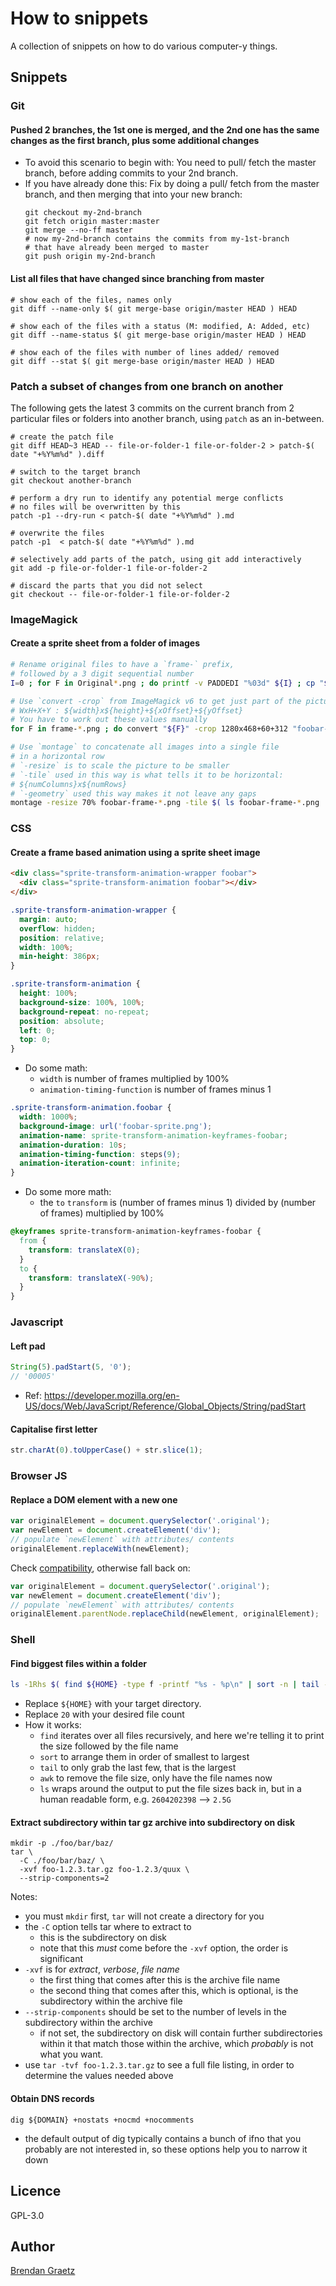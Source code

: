 # How to snippets

A collection of snippets on how to do various computer-y things.

## Snippets

### Git

#### Pushed 2 branches, the 1st one is merged, and the 2nd one has the same changes as the first branch, plus some additional changes

- To avoid this scenario to begin with:
  You need to pull/ fetch the master branch,
  before adding commits to your 2nd branch.
- If you have already done this:
  Fix by doing a pull/ fetch from the master branch,
  and then merging that into your new branch:
  ```shell
  git checkout my-2nd-branch
  git fetch origin master:master
  git merge --no-ff master
  # now my-2nd-branch contains the commits from my-1st-branch
  # that have already been merged to master
  git push origin my-2nd-branch
  ```

#### List all files that have changed since branching from master

```shell
# show each of the files, names only
git diff --name-only $( git merge-base origin/master HEAD ) HEAD

# show each of the files with a status (M: modified, A: Added, etc)
git diff --name-status $( git merge-base origin/master HEAD ) HEAD

# show each of the files with number of lines added/ removed
git diff --stat $( git merge-base origin/master HEAD ) HEAD
```

### Patch a subset of changes from one branch on another

The following gets the latest 3 commits on the current branch from
2 particular files or folders into another branch,
using `patch` as an in-between.

```shell
# create the patch file
git diff HEAD~3 HEAD -- file-or-folder-1 file-or-folder-2 > patch-$( date "+%Y%m%d" ).diff

# switch to the target branch
git checkout another-branch

# perform a dry run to identify any potential merge conflicts
# no files will be overwritten by this
patch -p1 --dry-run < patch-$( date "+%Y%m%d" ).md

# overwrite the files
patch -p1  < patch-$( date "+%Y%m%d" ).md

# selectively add parts of the patch, using git add interactively
git add -p file-or-folder-1 file-or-folder-2

# discard the parts that you did not select
git checkout -- file-or-folder-1 file-or-folder-2

```

### ImageMagick

#### Create a sprite sheet from a folder of images

```bash
# Rename original files to have a `frame-` prefix,
# followed by a 3 digit sequential number
I=0 ; for F in Original*.png ; do printf -v PADDEDI "%03d" ${I} ; cp "${F}" "frame-${PADDEDI}.png" ; (( I++ )) ; done

# Use `convert -crop` from ImageMagick v6 to get just part of the picture
# WxH+X+Y : ${width}x${height}+${xOffset}+${yOffset}
# You have to work out these values manually
for F in frame-*.png ; do convert "${F}" -crop 1280x468+60+312 "foobar-${F%.png}-cropped.png" ; done

# Use `montage` to concatenate all images into a single file
# in a horizontal row
# `-resize` is to scale the picture to be smaller
# `-tile` used in this way is what tells it to be horizontal:
# ${numColumns}x${numRows}
# `-geometry` used this way makes it not leave any gaps
montage -resize 70% foobar-frame-*.png -tile $( ls foobar-frame-*.png | wc -l )x1 -geometry +0+0 foobar-sprite.png
```

### CSS

#### Create a frame based animation using a sprite sheet image

```html
<div class="sprite-transform-animation-wrapper foobar">
  <div class="sprite-transform-animation foobar"></div>
</div>
```

```css
.sprite-transform-animation-wrapper {
  margin: auto;
  overflow: hidden;
  position: relative;
  width: 100%;
  min-height: 386px;
}

.sprite-transform-animation {
  height: 100%;
  background-size: 100%, 100%;
  background-repeat: no-repeat;
  position: absolute;
  left: 0;
  top: 0;
}

```

- Do some math:
  - `width` is number of frames multiplied by 100%
  - `animation-timing-function` is number of frames minus 1

```css
.sprite-transform-animation.foobar {
  width: 1000%;
  background-image: url('foobar-sprite.png');
  animation-name: sprite-transform-animation-keyframes-foobar;
  animation-duration: 10s;
  animation-timing-function: steps(9);
  animation-iteration-count: infinite;
}

```

- Do some more math:
  - the `to` `transform` is (number of frames minus 1) divided by (number of frames) multiplied by 100%

```css
@keyframes sprite-transform-animation-keyframes-foobar {
  from {
    transform: translateX(0);
  }
  to {
    transform: translateX(-90%);
  }
}

```

### Javascript

#### Left pad

```javascript
String(5).padStart(5, '0');
// '00005'
```

- Ref: https://developer.mozilla.org/en-US/docs/Web/JavaScript/Reference/Global_Objects/String/padStart

#### Capitalise first letter

```javascript
str.charAt(0).toUpperCase() + str.slice(1);
```

### Browser JS

#### Replace a DOM element with a new one

```javascript
var originalElement = document.querySelector('.original');
var newElement = document.createElement('div');
// populate `newElement` with attributes/ contents
originalElement.replaceWith(newElement);
```

Check [compatibility](https://caniuse.com/#search=replaceWith),
otherwise fall back on:

```javascript
var originalElement = document.querySelector('.original');
var newElement = document.createElement('div');
// populate `newElement` with attributes/ contents
originalElement.parentNode.replaceChild(newElement, originalElement);
```

### Shell

#### Find biggest files within a folder

```bash
ls -1Rhs $( find ${HOME} -type f -printf "%s - %p\n" | sort -n | tail -n 20 | awk '/^.* - /{print $NF}' )
```

- Replace `${HOME}` with your target directory.
- Replace `20` with your desired file count
- How it works:
  - `find` iterates over all files recursively, and here we're telling it to print the size followed by the file name
  - `sort` to arrange them in order of smallest to largest
  - `tail` to only grab the last few, that is the largest
  - `awk` to remove the file size, only have the file names now
  - `ls` wraps around the output to put the file sizes back in, but in a human readable form, e.g. `2604202398` --> `2.5G`

#### Extract subdirectory within tar gz archive into subdirectory on disk

```shell
mkdir -p ./foo/bar/baz/
tar \
  -C ./foo/bar/baz/ \
  -xvf foo-1.2.3.tar.gz foo-1.2.3/quux \
  --strip-components=2
```

Notes:

- you must `mkdir` first, `tar` will not create a directory for you
- the `-C` option tells tar where to extract to
  - this is the subdirectory on disk
  - note that this *must* come before the `-xvf` option,
    the order is significant
- `-xvf` is for *extract*, *verbose*, *file name*
  - the first thing that comes after this is the archive file name
  - the second thing that comes after this, which is optional,
    is the subdirectory within the archive file
- `--strip-components` should be set to the number of levels in the
  subdirectory within the archive
  - if not set, the subdirectory on disk will contain further
    subdirectories within it that match those within the archive,
    which *probably* is not what you want.
- use `tar -tvf foo-1.2.3.tar.gz` to see a full file listing,
  in order to determine the values needed above

#### Obtain DNS records

```shell
dig ${DOMAIN} +nostats +nocmd +nocomments
```

- the default output of dig typically contains a bunch of ifno that you probably are not interested in, so these options help you to narrow it down

## Licence

GPL-3.0

## Author

[Brendan Graetz](http://bguiz.com/)
